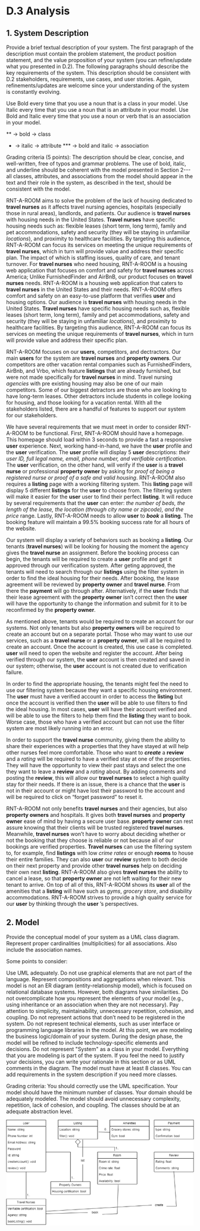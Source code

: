 # D.3 Analysis

## 1. System Description

Provide a brief textual description of your system. The first paragraph of the description must contain the problem statement, the product position statement, and the value proposition of your system (you can refine/update what you presented in D.2). The following paragraphs should describe the key requirements of the system. This description should be consistent with D.2 stakeholders, requirements, use cases, and user stories. Again, refinements/updates are welcome since your understanding of the system is constantly evolving. 

Use Bold every time that you use a noun that is a class in your model. Use Italic every time that you use a noun that is an attribute in your model. Use Bold and Italic every time that you use a noun or verb that is an association in your model.

** -> bold -> class
* -> italic -> attribute
*** -> bold and italic -> association

Grading criteria (5 points): The description should be clear, concise, and well-written, free of typos and grammar problems. The use of bold, italic, and underline should be coherent with the model presented in Section 2---all classes, attributes, and associations from the model should appear in the text and their role in the system, as described in the text, should be consistent with the model.

RNT-A-ROOM aims to solve the problem of the lack of housing dedicated to **travel nurses** as it affects travel nursing agencies, hospitals (especially those in rural areas), landlords, and patients. Our audience is **travel nurses** with housing needs in the United States. **Travel nurses** have specific housing needs such as: flexible leases (short term, long term), family and pet accommodations, safety and security (they will be staying in unfamiliar *locations*), and proximity to healthcare facilities. By targeting this audience, RNT-A-ROOM can focus its services on meeting the unique requirements of **travel nurses**, which in turn will provide value and address their specific plan. The impact of which is staffing issues, quality of care, and tenant turnover. For **travel nurses** who need housing, RNT-A-ROOM is a housing web application that focuses on comfort and safety for **travel nurses** across America; Unlike FurnishedFinder and AirBnB, our product focuses on **travel nurses** needs. RNT-A-ROOM is a housing web application that caters to **travel nurses** in the United States and their needs. RNT-A-ROOM offers comfort and safety on an easy-to-use platform that verifies **user** and housing options. Our audience is **travel nurses** with housing needs in the United States. **Travel nurses** have specific housing needs such as, flexible leases (short term, long term), family and pet accommodations, safety and security (they will be staying in unfamiliar *locations*), and proximity to healthcare facilities. By targeting this audience, RNT-A-ROOM can focus its services on meeting the unique requirements of **travel nurses**, which in turn will provide value and address their specific plan.

RNT-A-ROOM focuses on our **users**, competitors, and dectractors. Our main **users** for the system are **travel nurses** and **property owners**. Our competitors are other vacation rental companies such as FurnishedFinders, AirBnb, and Vrbo, which feature **listings** that are already furnished, but were not made specifically for **travel nurses** in mind. Travel nursing *agencies* with pre existing housing may also be one of our main competitors. Some of our biggest detractors are those who are looking to have long-term leases. Other detractors include students in college looking for housing, and those looking for a vacation rental. With all the stakeholders listed, there are a handful of features to support our system for our stakeholders.

We have several requirements that we must meet in order to consider RNT-A-ROOM to be functional. First, RNT-A-ROOM should have a homepage. This homepage should load within 3 seconds to provide a fast a responsive **user** experience. Next, working hand-in-hand, we have the **user** profile and the **user** verification. The **user** profile will display 5 **user** descriptions: *their user ID, full legal name, email, phone number, and verifiable certification*. The **user** verification, on the other hand, will verify if the **user** is a **travel nurse** or professional **property owner** by asking for *proof of being a registered nurse or proof of a safe and valid housing*. RNT-A-ROOM also requires a **listing** page with a working filtering system. This **listing** page will display 5 different **listings** for the **user** to choose from. The filtering system will make it easier for the **user** user to find their perfect **listing**. It will reduce by several requirements that the **user** can enter: *the number of beds, the length of the lease, the location (through city name or zipcode), and the price* range. Lastly, RNT-A-ROOM needs to allow **user** to ***book*** a **listing**. The booking feature will maintain a 99.5% booking success rate for all hours of the website.

Our system will display a variety of behaviors such as booking a **listing**. Our tenants (**travel nurses**) will be looking for housing the moment the agency gives the **travel nurse** an assignment. Before the booking process can begin, the tenants will be required to create a **user** profile and get it approved through our verification system. After geting approved, the tenants will need to search through our **listings** using the filter system in order to find the ideal housing for their needs. After booking, the lease agreement will be reviewed by **property owner** and **travel nurse**. From there the **payment** will go through after. Alternatively, if the **user** finds that their lease agreement with the **property owner** isn’t correct then the **user** will have the opportunity to change the information and submit for it to be reconfirmed by the **property owner**. 

As mentioned above, tenants would be required to create an account for our systems. Not only tenants but also **property owners** will be required to create an account but on a separate portal. Those who may want to use our services, such as a **travel nurse** or a **property owner**, will all be required to create an account. Once the account is created, this use case is completed. **user** will need to open the website and register the account. After being verified through our system, the **user** account is then created and saved in our system; otherwise, the **user** account is not created due to verification failure. 

In order to find the appropriate housing, the tenants might feel the need to use our filtering system because they want a specific housing environment. The **user** must have a verified account in order to access the **listing** but once the account is verified then the **user** will be able to use filters to find the ideal housing. In most cases, **user** will have their account verified and will be able to use the filters to help them find the **listing** they want to book. Worse case, those who have a verified account but can not use the filter system are most likely running into an error.

In order to support the **travel nurse** community, giving them the ability to share their experiences with a properties that they have stayed at will help other nurses feel more comfortable. Those who want to ***create*** a **review** and a *rating* will be required to have a verified stay at one of the properties. They will have the opportunity to view their past stays and select the one they want to leave a **review** and a *rating* about. By adding comments and posting the **review**, this will allow our **travel nurses** to select a high quality stay for their needs. If there is an issue, there is a chance that the **user** is not in their account or might have lost their password to the account and will be required to click on “forget password” to reset it. 

RNT-A-ROOM not only benefits **travel nurses** and their agencies, but also **property owners** and hospitals. It gives both **travel nurses** and **property owner** ease of mind by having a secure user base. **property owner** can rest assure knowing that their clients will be trusted registered **travel nurses**. Meanwhile, **travel nurses** won’t have to worry about deciding whether or not the booking that they choose is reliable or not because all of our bookings are verified properties. **Travel nurses** can use the filtering system to, for example, find **listings** with low *crime rates* or enough **rooms** to house their entire families. They can also **user** our **review** system to both decide on their next property and provide other **travel nurses** help on deciding their own next **listing**. RNT-A-ROOM also gives **travel nurses** the ability to cancel a lease, so that **property owner** are not left waiting for their new tenant to arrive. On top of all of this, RNT-A-ROOM shows its **user** all of the amenities that a **listing** will have such as *gyms*, *grocery store*, and disability accommodations. RNT-A-ROOM strives to provide a high quality service for our **user** by thinking through the **user** ’s perspectives.

## 2. Model
Provide the conceptual model of your system as a UML class diagram. Represent proper cardinalities (multiplicities) for all associations. Also include the association names. 

 Some points to consider:

Use UML adequately. Do not use graphical elements that are not part of the language. Represent compositions and aggregations when relevant. 
This model is not an ER diagram (entity-relationship model), which is focused on relational database systems. However, both diagrams have similarities. 
Do not overcomplicate how you represent the elements of your model (e.g., using inheritance or an association when they are not necessary). Pay attention to simplicity, maintainability, unnecessary repetition, cohesion, and coupling.
Do not represent actions that don’t need to be registered in the system. 
Do not represent technical elements, such as user interface or programming language libraries in the model. At this point, we are modeling the business logic/domain of your system. During the design phase, the model will be refined to include technology-specific elements and decisions. 
Do not represent "System" as a class in your model. Everything that you are modeling is part of the system.
If you feel the need to justify your decisions, you can write your rationale in this section or as UML comments in the diagram.
The model must have at least 8 classes. You can add requirements in the system description if you need more classes. 

Grading criteria: You should correctly use the UML specification. Your model should have the minimum number of classes. Your domain should be adequately modeled. The model should avoid unnecessary complexity, repetition, lack of cohesion, and coupling. The classes should be at an adequate abstraction level.

![classDiagram](https://github.com/Devin-Jay/cs386/blob/5cddbb5a347194a71f615ca67fbeb5146afcf02f/assets/class.png)
